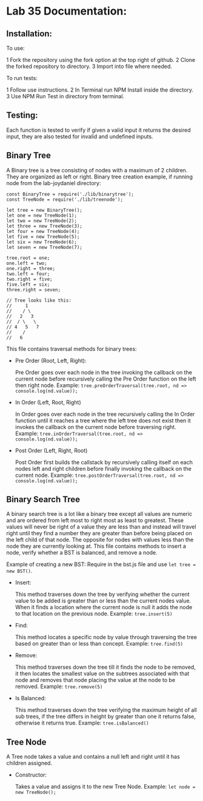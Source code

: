 # Lab 35 Documentation:

## Installation:
  
  To use:
  
  1 Fork the repository using the fork option at the top right of github.
  2 Clone the forked repository to directory.
  3 Import into file where needed.
  
  To run tests:
  
  1 Follow use instructions.
  2 In Terminal run NPM Install inside the directory.
  3 Use NPM Run Test in directory from terminal.
  
## Testing:

  Each function is tested to verify if given a valid input it returns the desired input, they are also tested for invalid and undefined inputs. 

## Binary Tree

  A Binary tree is a tree consisting of nodes with a maximum of 2 children. They are organized as left or right. Binary tree creation example, if running node from the lab-joydaniel directory:

```
const BinaryTree = require('./lib/binarytree');
const TreeNode = require('./lib/treenode');

let tree = new BinaryTree();
let one = new TreeNode(1);
let two = new TreeNode(2);
let three = new TreeNode(3);
let four = new TreeNode(4);
let five = new TreeNode(5);
let six = new TreeNode(6);
let seven = new TreeNode(7);

tree.root = one;
one.left = two;
one.right = three;
two.left = four;
two.right = five;
five.left = six;
three.right = seven;

// Tree looks like this:
//     1
//    / \
//   2   3
//  / \   \
// 4   5   7
//    /
//   6
```
  
  This file contains traversal methods for binary trees:

  * Pre Order (Root, Left, Right):

      Pre Order goes over each node in the tree invoking the callback on the current node before recursively calling the Pre Order function on the left then right node. Example: ```tree.preOrderTraversal(tree.root, nd => console.log(nd.value));```

  * In Order (Left, Root, Right)

      In Order goes over each node in the tree recursively calling the In Order function until it reaches a tree where the left tree does not exist then it invokes the callback on the current node before traversing right. Example: ```tree.inOrderTraversal(tree.root, nd => console.log(nd.value));```

  * Post Order (Left, Right, Root)

      Post Order first builds the callstack by recursively calling itself on each nodes left and right children before finally invoking the callback on the current node. Example: ```tree.postOrderTraversal(tree.root, nd => console.log(nd.value));```

## Binary Search Tree

  A binary search tree is a lot like a binary tree except all values are numeric and are ordered from left most to right most as least to greatest. These values will never be right of a value they are less than and instead will travel right until they find a number they are greater than before being placed on the left child of that node. The opposite for nodes with values less than the node they are currently looking at. This file contains methods to insert a node, verify whether a BST is balanced, and remove a node.

  Example of creating a new BST: Require in the bst.js file and use ```let tree = new BST()```.

  * Insert:

      This method traverses down the tree by verifying whether the current value to be added is greater than or less than the current nodes value. When it finds a location where the current node is null it adds the node to that location on the previous node. Example: ```tree.insert(5)```

  * Find: 

      This method locates a specific node by value through traversing the tree based on greater than or less than concept. Example: ```tree.find(5)```

  * Remove:

      This method traverses down the tree till it finds the node to be removed, it then locates the smallest value on the subtrees associated with that node and removes that node placing the value at the node to be removed. Example: ```tree.remove(5)```

  * Is Balanced: 

      This method traverses down the tree verifying the maximum height of all sub trees, if the tree differs in height by greater than one it returns false, otherwise it returns true. Example: ```tree.isBalanced()```

## Tree Node

  A Tree node takes a value and contains a null left and right until it has children assigned.

  * Constructor:

      Takes a value and assigns it to the new Tree Node. Example: ```let node = new TreeNode();```